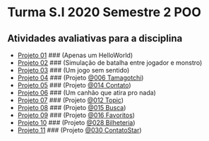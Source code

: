 # Turma S.I 2020 Semestre 2 POO

## Atividades avaliativas para a disciplina

- [Projeto 01](https://github.com/sydo26/POO-2020-2/tree/main/Projeto%2001) ### (Apenas um HelloWorld)
- [Projeto 02](https://github.com/sydo26/POO-2020-2/tree/main/Projeto%2002) ### (Simulação de batalha entre jogador e monstro)
- [Projeto 03](https://github.com/sydo26/POO-2020-2/tree/main/Projeto%2003) ### (Um jogo sem sentido)
- [Projeto 04](https://github.com/sydo26/POO-2020-2/tree/main/Projeto%2004) ### (Projeto [@006 Tamagotchi](https://github.com/qxcodepoo/arcade/tree/master/base/006))
- [Projeto 05](https://github.com/sydo26/POO-2020-2/tree/main/Projeto%2005) ### (Projeto [@014 Contato](https://github.com/qxcodepoo/arcade/tree/master/base/014))
- [Projeto 06](https://github.com/sydo26/POO-2020-2/tree/main/Projeto%2006) ### (Um canhão que atira pro nada)
- [Projeto 07](https://github.com/sydo26/POO-2020-2/tree/main/Projeto%2007) ### (Projeto [@012 Topic](https://github.com/qxcodepoo/arcade/tree/master/base/012))
- [Projeto 08](https://github.com/sydo26/POO-2020-2/tree/main/Projeto%2008) ### (Projeto [@015 Busca](https://github.com/qxcodepoo/arcade/tree/master/base/015))
- [Projeto 09](https://github.com/sydo26/POO-2020-2/tree/main/Projeto%2009) ### (Projeto [@016 Favoritos](https://github.com/qxcodepoo/arcade/tree/master/base/016))
- [Projeto 10](https://github.com/sydo26/POO-2020-2/tree/main/Projeto%2010) ### (Projeto [@028 Bilheteria](https://github.com/qxcodepoo/arcade/blob/master/base/028))
- [Projeto 11](https://github.com/sydo26/POO-2020-2/tree/main/Projeto%2011) ### (Projeto [@030 ContatoStar](https://github.com/qxcodepoo/arcade/tree/master/base/030))
